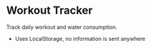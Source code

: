 # Workout Tracker

Track daily workout and water consumption.

- Uses LocalStorage, no information is sent anywhere